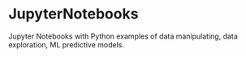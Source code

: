 # JupyterNotebooks
Jupyter Notebooks with Python examples of data manipulating, data exploration, ML predictive models.
